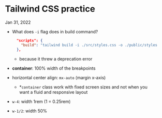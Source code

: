 # Tailwind CSS practice

Jan 31, 2022

- What does `-i` flag does in build command?

  ```json
    "scripts": {
      "build": "tailwind build -i ./src/styles.css -o ./public/styles.css"
    },
  ```

  - because it threw a deprecation error

- **container**: 100% width of the breakpoints

- horizontal center align: `mx-auto` (margin x-axis)

  - \*`container` class work with fixed screen sizes and not when you want a fluid and responsive layout

- `w-4`: width 1rem (1 = 0.25rem)
- `w-1/2`: width 50%
